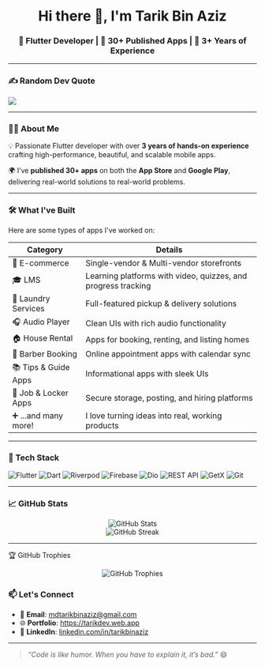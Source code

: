 <h1 align="center">Hi there 👋, I'm Tarik Bin Aziz</h1>
<h3 align="center">🚀 Flutter Developer | 📱 30+ Published Apps | 💼 3+ Years of Experience</h3>

---

### ✍️ Random Dev Quote

![](https://quotes-github-readme.vercel.app/api?type=horizontal&theme=radical)

---

### 👨‍💻 About Me

💡 Passionate Flutter developer with over **3 years of hands-on experience** crafting high-performance, beautiful, and scalable mobile apps.

🌍 I’ve **published 30+ apps** on both the **App Store** and **Google Play**, delivering real-world solutions to real-world problems.

---

### 🛠️ What I've Built

Here are some types of apps I've worked on:

| Category                 | Details                                                                 |
|--------------------------|-------------------------------------------------------------------------|
| 🛒 E-commerce            | Single-vendor & Multi-vendor storefronts                                 |
| 🎓 LMS                   | Learning platforms with video, quizzes, and progress tracking            |
| 🧼 Laundry Services       | Full-featured pickup & delivery solutions                               |
| 🎧 Audio Player          | Clean UIs with rich audio functionality                                 |
| 🏠 House Rental          | Apps for booking, renting, and listing homes                            |
| 💈 Barber Booking        | Online appointment apps with calendar sync                              |
| 📚 Tips & Guide Apps     | Informational apps with sleek UIs                                       |
| 💼 Job & Locker Apps     | Secure storage, posting, and hiring platforms                           |
| ➕ ...and many more!      | I love turning ideas into real, working products                        |

---

### 💼 Tech Stack

![Flutter](https://img.shields.io/badge/Flutter-02569B?style=flat&logo=flutter&logoColor=white)
![Dart](https://img.shields.io/badge/Dart-0175C2?style=flat&logo=dart&logoColor=white)
![Riverpod](https://img.shields.io/badge/Riverpod-76C893?style=flat&logo=riverpod&logoColor=white)
![Firebase](https://img.shields.io/badge/Firebase-FFCA28?style=flat&logo=firebase&logoColor=white)
![Dio](https://img.shields.io/badge/Dio-FF6F61?style=flat)
![REST API](https://img.shields.io/badge/REST%20API-6DB33F?style=flat)
![GetX](https://img.shields.io/badge/GetX-F05032?style=flat)
![Git](https://img.shields.io/badge/Git-F05032?style=flat&logo=git&logoColor=white)

---

### 📈 GitHub Stats

<p align="center">
  <img src="https://github-readme-stats.vercel.app/api?username=tarikbinaziz&show_icons=true&theme=radical" alt="GitHub Stats" />
  <br/>
  <img src="https://github-readme-streak-stats.herokuapp.com/?user=tarikbinaziz&theme=radical" alt="GitHub Streak" />
</p>

---

🏆 GitHub Trophies
<p align="center"> <img src="https://github-profile-trophy.vercel.app/?username=tarikbinaziz&theme=onedark&row=1&column=7" alt="GitHub Trophies" /> </p>



### 📫 Let's Connect

- 📧 **Email**: mdtarikbinaziz@gmail.com  
- 🌐 **Portfolio**: https://tarikdev.web.app  
- 💼 **LinkedIn**: [linkedin.com/in/tarikbinaziz](https://linkedin.com/in/tarikbinaziz)  

---

> _“Code is like humor. When you have to explain it, it’s bad.”_ 😄

